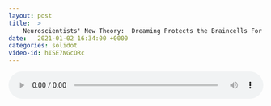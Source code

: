 ```yaml
---
layout: post
title:  >
    Neuroscientists' New Theory:  Dreaming Protects the Braincells For Eyesight
date:   2021-01-02 16:34:00 +0000
categories: solidot
video-id: hISE7NGcORc
---
```


<audio src="/assets/4e8188452779846ece3a1040b583852b.mp3" style="width: 100%;" controls></audio>

